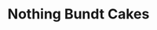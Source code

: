 ---
title: "Nothing Bundt Cakes"
url: /houston/nothing-bundt-cakes-northwest-freeway/
shop: pastry
---